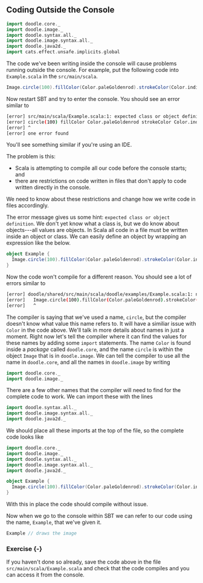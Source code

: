 ## Coding Outside the Console

```scala mdoc:invisible
import doodle.core._
import doodle.image._
import doodle.syntax.all._
import doodle.image.syntax.all._
import doodle.java2d._
import cats.effect.unsafe.implicits.global
```

The code we've been writing inside the console will cause problems running outside the console. For example, put the following code into `Example.scala` in the `src/main/scala`.

```scala mdoc:silent
Image.circle(100).fillColor(Color.paleGoldenrod).strokeColor(Color.indianRed)
```

Now restart SBT and try to enter the console. You should see an error similar to

```bash
[error] src/main/scala/Example.scala:1: expected class or object definition
[error] circle(100) fillColor Color.paleGoldenrod strokeColor Color.indianRed
[error] ^
[error] one error found
```

You'll see something similar if you're using an IDE.

The problem is this:

- Scala is attempting to compile all our code before the console starts; and
- there are restrictions on code written in files that don't apply to code written directly in the console.

We need to know about these restrictions and change how we write code in files accordingly.

The error message gives us some hint: `expected class or object definition`. We don't yet know what a class is, but we do know about objects---all values are objects. In Scala all code in a file must be written inside an object or class. We can easily define an object by wrapping an expression like the below.

```scala mdoc:silent
object Example {
  Image.circle(100).fillColor(Color.paleGoldenrod).strokeColor(Color.indianRed).draw()
}
```

Now the code won't compile for a different reason. You should see a lot of errors similar to

```bash
[error] doodle/shared/src/main/scala/doodle/examples/Example.scala:1: not found: value Image
[error]   Image.circle(100).fillColor(Color.paleGoldenrod).strokeColor(Color.indianRed).draw()
[error]   ^
```

The compiler is saying that we've used a name, `circle`, but the compiler doesn't know what value this name refers to.
It will have a similiar issue with `Color` in the code above.
We'll talk in more details about names in just a moment.
Right now let's tell the compiler where it can find the values for these names by adding some `import` statements.
The name `Color` is found inside a *package* called `doodle.core`, and the name `circle` is within the object `Image` that is in `doodle.image`.
We can tell the compiler to use all the name in `doodle.core`, and all the names in `doodle.image` by writing

```scala mdoc:silent
import doodle.core._
import doodle.image._
```

There are a few other names that the compiler will need to find for the complete code to work.
We can import these with the lines

```scala mdoc:silent
import doodle.syntax.all._
import doodle.image.syntax.all._
import doodle.java2d._
```

We should place all these imports at the top of the file, so the complete code looks like

```scala
import doodle.core._
import doodle.image._
import doodle.syntax.all._
import doodle.image.syntax.all._
import doodle.java2d._

object Example {
  Image.circle(100).fillColor(Color.paleGoldenrod).strokeColor(Color.indianRed).draw()
}
```

With this in place the code should compile without issue.

Now when we go to the console within SBT we can refer to our code using the name, `Example`, that we've given it.

```scala
Example // draws the image
```

### Exercise {-}

If you haven't done so already, save the code above in the file `src/main/scala/Example.scala` and check that the code compiles and you can access it from the console.
